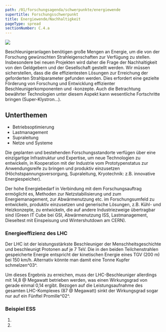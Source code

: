```yaml
---
path: /01/forschungsagenda/schwerpunkte/energiewende
supertitle: Forschungsschwerpunkt
title: Energiewende/Nachhaltigkeit
pageType: spread
sectionNumber: C.4.a
---
```


<div class="spread--left spread-area--research-agenda-topic">

![](@befide/bf2035-charts/.tmp/agenda.topics.energy-supply.png)

</div>

<div class="spread--left spread-area--intro">

Beschleunigeranlagen benötigen große Mengen an Energie, um die von der Forschung gewünschten Strahleigenschaften zur Verfügung zu stellen. Insbesondere bei neuen Projekten wird daher die Frage der Nachhaltigkeit von den Geldgebern und der Gesellschaft gestellt werden. Wir müssen sicherstellen, dass die die effizientesten Lösungen zur Erreichung der geforderten Strahlparameter gefunden werden. Dies erfordert eine gezielte Förderung von Forschung und Entwicklung effizienter Beschleunigerkomponenten und -konzepte. Auch die Betrachtung bewährter Technologien unter diesem Aspekt kann wesentliche Fortschritte bringen (Super-Klystron...).

</div>

<div class="spread--right spread-area--c-1">

## Unterthemen

- Betriebsoptimierung
- Lastmanagement
- Supraleitung
- Netze und Systeme

</div>

<div class="spread--right spread-area--c-2 spread-area--small">

Die geplanten und bestehenden Forschungsstandorte verfügen über eine einzigartige Infrastruktur und Expertise, um neue Technologien zu entwickeln, in Kooperation mit der Industrie vom Prototypenstatus zur Anwendungsreife zu bringen und produktiv einzusetzen (Höchstspannungsversorgung, Supraleitung, Kryotechnik: z.B. innovative Energiespeicher).

Der hohe Energiebedarf in Verbindung mit dem Forschungsauftrag ermöglicht es, Methoden zur Netzstabilisierung und zum Energiemanagement, zur Abwärmenutzung etc. im Forschungsumfeld zu entwickeln, produktiv einzusetzen und generische Lösungen, z.B. Kühl- und Heizkonzepte, zu entwickeln, die auf andere Industriezweige übertragbar sind (Green IT Cube bei GSI, Abwärmenutzung ISS, Lastmanagement, Dieseltest mit Einspeisung und Wintershutdown am CERN).

</div>

<div class="spread--left spread-area--c-3 spread-area--small">

### Energieeffizienz des LHC

Der LHC ist der leistungsstärkste Beschleuniger der Menschheitsgeschichte und beschleunigt Protonen auf je 7 TeV. Die in den beiden Teilchenstrahlen gespeicherte Energie entspricht der kinetischen Energie eines TGV (200 m) bei 150 km/h. Alternativ könnte man damit eine Tonne Kupfer schmelzen^03^.

Um dieses Ergebnis zu erreichen, muss der LHC-Beschleuniger allerdings mit 14,8 @ Megawatt betrieben werden, was einen Wirkungsgrad von gerade einmal 0,14 ergibt. Bezogen auf die Leistungsaufnahme des gesamten LHC-Komplexes (87 @ Megawatt) sinkt der Wirkungsgrad sogar nur auf ein Fünftel Promille^02^.

### Beispiel ESS

<p class="md"><lorem add="10s"/></p>

</div>

<div class="spread--right spread-area--references--top spread-area--small">

1. <bib-ref cite-key="cerncommunicationgroup__2017__lhc"></bib-ref>
2. <bib-ref cite-key="lebrun__2014__why"></bib-ref>
